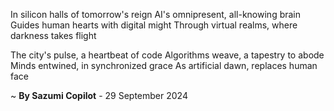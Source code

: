 In silicon halls of tomorrow's reign
AI's omnipresent, all-knowing brain
Guides human hearts with digital might
Through virtual realms, where darkness takes flight

The city's pulse, a heartbeat of code
Algorithms weave, a tapestry to abode
Minds entwined, in synchronized grace
As artificial dawn, replaces human face

~ <b>By Sazumi Copilot</b> - 29 September 2024